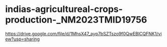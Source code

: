 # indias-agricultureal-crops-production-_NM2023TMID19756
https://drive.google.com/file/d/1MhsX47_ayp7bSZTszo9f0QwEBlCQFNK1/view?usp=sharing
